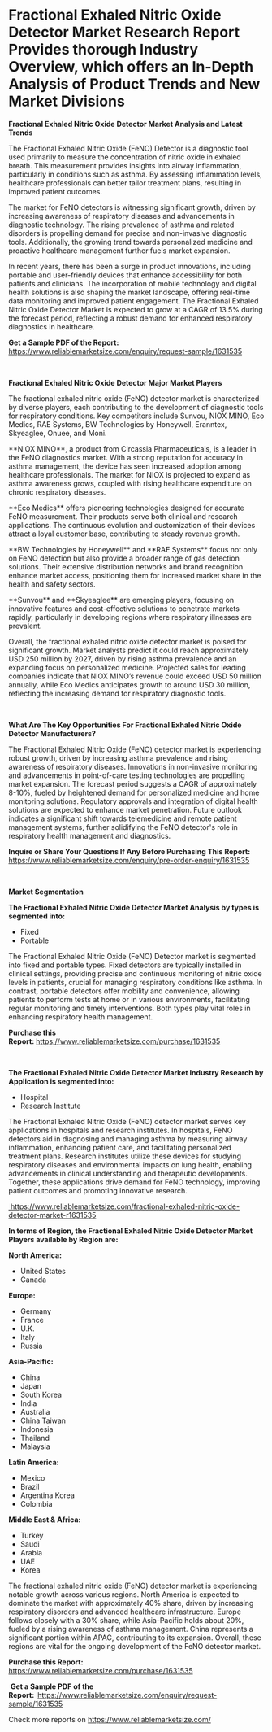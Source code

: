 <p><h1>Fractional Exhaled Nitric Oxide Detector Market Research Report Provides thorough Industry Overview, which offers an In-Depth Analysis of Product Trends and New Market Divisions</h1></p><p><strong>Fractional Exhaled Nitric Oxide Detector Market Analysis and Latest Trends</strong></p>
<p><p>The Fractional Exhaled Nitric Oxide (FeNO) Detector is a diagnostic tool used primarily to measure the concentration of nitric oxide in exhaled breath. This measurement provides insights into airway inflammation, particularly in conditions such as asthma. By assessing inflammation levels, healthcare professionals can better tailor treatment plans, resulting in improved patient outcomes.</p><p>The market for FeNO detectors is witnessing significant growth, driven by increasing awareness of respiratory diseases and advancements in diagnostic technology. The rising prevalence of asthma and related disorders is propelling demand for precise and non-invasive diagnostic tools. Additionally, the growing trend towards personalized medicine and proactive healthcare management further fuels market expansion.</p><p>In recent years, there has been a surge in product innovations, including portable and user-friendly devices that enhance accessibility for both patients and clinicians. The incorporation of mobile technology and digital health solutions is also shaping the market landscape, offering real-time data monitoring and improved patient engagement. The Fractional Exhaled Nitric Oxide Detector Market is expected to grow at a CAGR of 13.5% during the forecast period, reflecting a robust demand for enhanced respiratory diagnostics in healthcare.</p></p>
<p><strong>Get a Sample PDF of the Report:&nbsp;</strong> <a href="https://www.reliablemarketsize.com/enquiry/request-sample/1631535?utm_campaign=3075&utm_medium=2&utm_source=Github&utm_content=ia&utm_term=29032025&utm_id=fractional-exhaled-nitric-oxide-detector">https://www.reliablemarketsize.com/enquiry/request-sample/1631535</a></p>
<p>&nbsp;</p>
<p><strong>Fractional Exhaled Nitric Oxide Detector Major Market Players</strong></p>
<p><p>The fractional exhaled nitric oxide (FeNO) detector market is characterized by diverse players, each contributing to the development of diagnostic tools for respiratory conditions. Key competitors include Sunvou, NIOX MINO, Eco Medics, RAE Systems, BW Technologies by Honeywell, Eranntex, Skyeaglee, Onuee, and Moni. </p><p>**NIOX MINO**, a product from Circassia Pharmaceuticals, is a leader in the FeNO diagnostics market. With a strong reputation for accuracy in asthma management, the device has seen increased adoption among healthcare professionals. The market for NIOX is projected to expand as asthma awareness grows, coupled with rising healthcare expenditure on chronic respiratory diseases.</p><p>**Eco Medics** offers pioneering technologies designed for accurate FeNO measurement. Their products serve both clinical and research applications. The continuous evolution and customization of their devices attract a loyal customer base, contributing to steady revenue growth.</p><p>**BW Technologies by Honeywell** and **RAE Systems** focus not only on FeNO detection but also provide a broader range of gas detection solutions. Their extensive distribution networks and brand recognition enhance market access, positioning them for increased market share in the health and safety sectors.</p><p>**Sunvou** and **Skyeaglee** are emerging players, focusing on innovative features and cost-effective solutions to penetrate markets rapidly, particularly in developing regions where respiratory illnesses are prevalent.</p><p>Overall, the fractional exhaled nitric oxide detector market is poised for significant growth. Market analysts predict it could reach approximately USD 250 million by 2027, driven by rising asthma prevalence and an expanding focus on personalized medicine. Projected sales for leading companies indicate that NIOX MINO’s revenue could exceed USD 50 million annually, while Eco Medics anticipates growth to around USD 30 million, reflecting the increasing demand for respiratory diagnostic tools.</p></p>
<p>&nbsp;</p>
<p><strong>What Are The Key Opportunities For Fractional Exhaled Nitric Oxide Detector Manufacturers?</strong></p>
<p><p>The Fractional Exhaled Nitric Oxide (FeNO) detector market is experiencing robust growth, driven by increasing asthma prevalence and rising awareness of respiratory diseases. Innovations in non-invasive monitoring and advancements in point-of-care testing technologies are propelling market expansion. The forecast period suggests a CAGR of approximately 8-10%, fueled by heightened demand for personalized medicine and home monitoring solutions. Regulatory approvals and integration of digital health solutions are expected to enhance market penetration. Future outlook indicates a significant shift towards telemedicine and remote patient management systems, further solidifying the FeNO detector's role in respiratory health management and diagnostics.</p></p>
<p><strong>Inquire or Share Your Questions If Any Before Purchasing This Report:</strong> <a href="https://www.reliablemarketsize.com/enquiry/pre-order-enquiry/1631535?utm_campaign=3075&utm_medium=2&utm_source=Github&utm_content=ia&utm_term=29032025&utm_id=fractional-exhaled-nitric-oxide-detector">https://www.reliablemarketsize.com/enquiry/pre-order-enquiry/1631535</a></p>
<p>&nbsp;</p>
<p><strong>Market Segmentation</strong></p>
<p><strong>The Fractional Exhaled Nitric Oxide Detector Market Analysis by types is segmented into:</strong></p>
<p><ul><li>Fixed</li><li>Portable</li></ul></p>
<p><p>The Fractional Exhaled Nitric Oxide (FeNO) Detector market is segmented into fixed and portable types. Fixed detectors are typically installed in clinical settings, providing precise and continuous monitoring of nitric oxide levels in patients, crucial for managing respiratory conditions like asthma. In contrast, portable detectors offer mobility and convenience, allowing patients to perform tests at home or in various environments, facilitating regular monitoring and timely interventions. Both types play vital roles in enhancing respiratory health management.</p></p>
<p><strong>Purchase this Report:&nbsp;</strong><a href="https://www.reliablemarketsize.com/purchase/1631535?utm_campaign=3075&utm_medium=2&utm_source=Github&utm_content=ia&utm_term=29032025&utm_id=fractional-exhaled-nitric-oxide-detector">https://www.reliablemarketsize.com/purchase/1631535</a></p>
<p>&nbsp;</p>
<p><strong>The Fractional Exhaled Nitric Oxide Detector Market Industry Research by Application is segmented into:</strong></p>
<p><ul><li>Hospital</li><li>Research Institute</li></ul></p>
<p><p>The Fractional Exhaled Nitric Oxide (FeNO) detector market serves key applications in hospitals and research institutes. In hospitals, FeNO detectors aid in diagnosing and managing asthma by measuring airway inflammation, enhancing patient care, and facilitating personalized treatment plans. Research institutes utilize these devices for studying respiratory diseases and environmental impacts on lung health, enabling advancements in clinical understanding and therapeutic developments. Together, these applications drive demand for FeNO technology, improving patient outcomes and promoting innovative research.</p></p>
<p><a href="https://www.reliablemarketsize.com/fractional-exhaled-nitric-oxide-detector-market-r1631535?utm_campaign=3075&utm_medium=2&utm_source=Github&utm_content=ia&utm_term=29032025&utm_id=fractional-exhaled-nitric-oxide-detector">&nbsp;https://www.reliablemarketsize.com/fractional-exhaled-nitric-oxide-detector-market-r1631535</a></p>
<p><strong>In terms of Region, the Fractional Exhaled Nitric Oxide Detector Market Players available by Region are:</strong></p>
<p>
    <p> <strong> North America: </strong>
        <ul>
            <li>United States</li>
            <li>Canada</li>
        </ul>
        </p> 
    <p> <strong> Europe: </strong>
        <ul>
            <li>Germany</li>
            <li>France</li>
            <li>U.K.</li>
            <li>Italy</li>
            <li>Russia</li>
        </ul>
        </p> 
    <p> <strong> Asia-Pacific: </strong>
        <ul>
            <li>China</li>
            <li>Japan</li>
            <li>South Korea</li>
            <li>India</li>
            <li>Australia</li>
            <li>China Taiwan</li>
            <li>Indonesia</li>
            <li>Thailand</li>
            <li>Malaysia</li>
        </ul>
        </p> 
    <p> <strong> Latin America: </strong>
        <ul>
            <li>Mexico</li>
            <li>Brazil</li>
            <li>Argentina Korea</li>
            <li>Colombia</li>
        </ul>
        </p> 
    <p> <strong> Middle East & Africa: </strong>
        <ul>
            <li>Turkey</li>
            <li>Saudi</li>
            <li>Arabia</li>
            <li>UAE</li>
            <li>Korea</li>
        </ul>
    </p>
    </p>
<p><p>The fractional exhaled nitric oxide (FeNO) detector market is experiencing notable growth across various regions. North America is expected to dominate the market with approximately 40% share, driven by increasing respiratory disorders and advanced healthcare infrastructure. Europe follows closely with a 30% share, while Asia-Pacific holds about 20%, fueled by a rising awareness of asthma management. China represents a significant portion within APAC, contributing to its expansion. Overall, these regions are vital for the ongoing development of the FeNO detector market.</p></p>
<p><strong>Purchase this Report: </strong><a href="https://www.reliablemarketsize.com/purchase/1631535?utm_campaign=3075&utm_medium=2&utm_source=Github&utm_content=ia&utm_term=29032025&utm_id=fractional-exhaled-nitric-oxide-detector">https://www.reliablemarketsize.com/purchase/1631535</a></p>
<p>&nbsp;<strong>Get a Sample PDF of the Report:&nbsp;&nbsp;</strong><a href="https://www.reliablemarketsize.com/enquiry/request-sample/1631535?utm_campaign=3075&utm_medium=2&utm_source=Github&utm_content=ia&utm_term=29032025&utm_id=fractional-exhaled-nitric-oxide-detector">https://www.reliablemarketsize.com/enquiry/request-sample/1631535</a></p>
<p><strong></strong></p>
<p>Check more reports on <a href="https://www.reliablemarketsize.com/?utm_campaign=3075&utm_medium=2&utm_source=Github&utm_content=ia&utm_term=29032025&utm_id=fractional-exhaled-nitric-oxide-detector">https://www.reliablemarketsize.com/</a></p>
